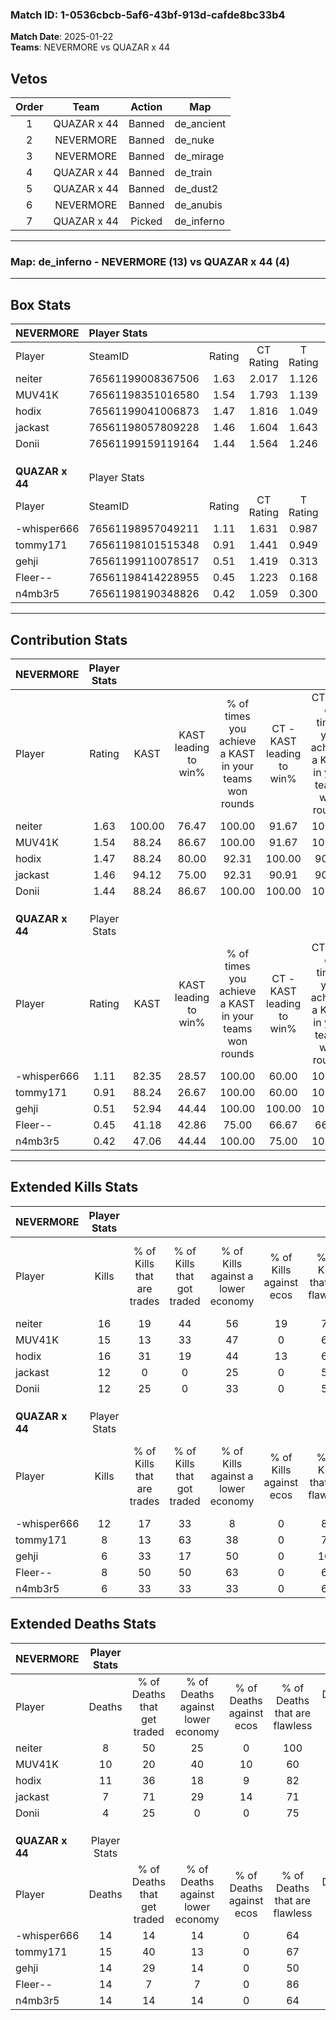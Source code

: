 ### Match ID: 1-0536cbcb-5af6-43bf-913d-cafde8bc33b4  
**Match Date**: 2025-01-22  
**Teams**: NEVERMORE vs QUAZAR x 44  

## Vetos  

| Order | Team | Action | Map |
| :---: | :--: | :----: | --- |
| 1 | QUAZAR x 44 | Banned | de_ancient |
| 2 | NEVERMORE | Banned | de_nuke |
| 3 | NEVERMORE | Banned | de_mirage |
| 4 | QUAZAR x 44 | Banned | de_train |
| 5 | QUAZAR x 44 | Banned | de_dust2 |
| 6 | NEVERMORE | Banned | de_anubis |
| 7 | QUAZAR x 44 | Picked | de_inferno |

---  

### **Map**: de_inferno - NEVERMORE (13) vs QUAZAR x 44 (4)  
---  

## Box Stats  

| **NEVERMORE**   | Player Stats      |        |           |          |        |       |       |         |        |      |     |
| :- | :- | :-: | :-: | :-: | :-: | :-: | :-: | :-: | :-: | :-: | :-: |
| Player          | SteamID           | Rating | CT Rating | T Rating |  KAST  |  ADR  | Kills | Assists | Deaths | K/D  | HS% |
| neiter          | 76561199008367506 |  1.63  |   2.017   |  1.126   | 100.00 | 79.9  |  16   |    3    |   8    | 2.00 | 43  |
| MUV41K          | 76561198351016580 |  1.54  |   1.793   |  1.139   | 88.24  | 105.1 |  15   |    8    |   10   | 1.50 | 46  |
| hodix           | 76561199041006873 |  1.47  |   1.816   |  1.049   | 88.24  | 81.8  |  16   |    5    |   11   | 1.45 | 56  |
| jackast         | 76561198057809228 |  1.46  |   1.604   |  1.643   | 94.12  | 88.8  |  12   |    6    |   7    | 1.71 | 66  |
| Donii           | 76561199159119164 |  1.44  |   1.564   |  1.246   | 88.24  | 70.5  |  12   |    4    |   4    | 3.00 | 50  |
|                 |                   |        |           |          |        |       |       |         |        |      |     |
|                 |                   |        |           |          |        |       |       |         |        |      |     |
|                 |                   |        |           |          |        |       |       |         |        |      |     |
| **QUAZAR x 44** | Player Stats      |        |           |          |        |       |       |         |        |      |     |
| Player          | SteamID           | Rating | CT Rating | T Rating |  KAST  |  ADR  | Kills | Assists | Deaths | K/D  | HS% |
| -whisper666     | 76561198957049211 |  1.11  |   1.631   |  0.987   | 82.35  | 83.7  |  12   |    2    |   14   | 0.86 | 75  |
| tommy171        | 76561198101515348 |  0.91  |   1.441   |  0.949   | 88.24  | 69.5  |   8   |    7    |   15   | 0.53 | 50  |
| gehji           | 76561199110078517 |  0.51  |   1.419   |  0.313   | 52.94  | 54.0  |   6   |    4    |   14   | 0.43 | 83  |
| Fleer--         | 76561198414228955 |  0.45  |   1.223   |  0.168   | 41.18  | 36.5  |   8   |    0    |   14   | 0.57 | 62  |
| n4mb3r5         | 76561198190348826 |  0.42  |   1.059   |  0.300   | 47.06  | 38.4  |   6   |    4    |   14   | 0.43 | 83  |
---  

## Contribution Stats  

| **NEVERMORE**   | Player Stats |        |                      |                                                        |                           |                                                             |                          |                                                            |
| :- | :-: | :-: | :-: | :-: | :-: | :-: | :-: | :-: |
| Player          |    Rating    |  KAST  | KAST leading to win% | % of times you achieve a KAST in your teams won rounds | CT - KAST leading to win% | CT - % of times you achieve a KAST in your teams won rounds | T - KAST leading to win% | T - % of times you achieve a KAST in your teams won rounds |
| neiter          |     1.63     | 100.00 |        76.47         |                         100.00                         |           91.67           |                           100.00                            |          40.00           |                           100.00                           |
| MUV41K          |     1.54     | 88.24  |        86.67         |                         100.00                         |           91.67           |                           100.00                            |          66.67           |                           100.00                           |
| hodix           |     1.47     | 88.24  |        80.00         |                         92.31                          |          100.00           |                            90.91                            |          40.00           |                           100.00                           |
| jackast         |     1.46     | 94.12  |        75.00         |                         92.31                          |           90.91           |                            90.91                            |          40.00           |                           100.00                           |
| Donii           |     1.44     | 88.24  |        86.67         |                         100.00                         |          100.00           |                           100.00                            |          50.00           |                           100.00                           |
|                 |              |        |                      |                                                        |                           |                                                             |                          |                                                            |
|                 |              |        |                      |                                                        |                           |                                                             |                          |                                                            |
|                 |              |        |                      |                                                        |                           |                                                             |                          |                                                            |
| **QUAZAR x 44** | Player Stats |        |                      |                                                        |                           |                                                             |                          |                                                            |
| Player          |    Rating    |  KAST  | KAST leading to win% | % of times you achieve a KAST in your teams won rounds | CT - KAST leading to win% | CT - % of times you achieve a KAST in your teams won rounds | T - KAST leading to win% | T - % of times you achieve a KAST in your teams won rounds |
| -whisper666     |     1.11     | 82.35  |        28.57         |                         100.00                         |           60.00           |                           100.00                            |          11.11           |                           100.00                           |
| tommy171        |     0.91     | 88.24  |        26.67         |                         100.00                         |           60.00           |                           100.00                            |          10.00           |                           100.00                           |
| gehji           |     0.51     | 52.94  |        44.44         |                         100.00                         |          100.00           |                           100.00                            |          16.67           |                           100.00                           |
| Fleer--         |     0.45     | 41.18  |        42.86         |                         75.00                          |           66.67           |                            66.67                            |          25.00           |                           100.00                           |
| n4mb3r5         |     0.42     | 47.06  |        44.44         |                         100.00                         |           75.00           |                           100.00                            |          20.00           |                           100.00                           |
---  

## Extended Kills Stats  

| **NEVERMORE**   | Player Stats |                            |                            |                                    |                         |                              |                                 |                                       |                    |           |
| :- | :-: | :-: | :-: | :-: | :-: | :-: | :-: | :-: | :-: | :-: |
| Player          |    Kills     | % of Kills that are trades | % of Kills that got traded | % of Kills against a lower economy | % of Kills against ecos | % of Kills that are flawless | % of Kills that are close duels | % of Kills that are assisted by flash | Pistol Round Kills | AWP Kills |
| neiter          |      16      |             19             |             44             |                 56                 |           19            |              75              |                6                |                   6                   |         0          |     2     |
| MUV41K          |      15      |             13             |             33             |                 47                 |            0            |              67              |               13                |                  13                   |         0          |     1     |
| hodix           |      16      |             31             |             19             |                 44                 |           13            |              69              |                6                |                   6                   |         7          |     2     |
| jackast         |      12      |             0              |             0              |                 25                 |            0            |              58              |                0                |                   0                   |         0          |     2     |
| Donii           |      12      |             25             |             0              |                 33                 |            0            |              58              |                0                |                   0                   |         0          |     0     |
|                 |              |                            |                            |                                    |                         |                              |                                 |                                       |                    |           |
|                 |              |                            |                            |                                    |                         |                              |                                 |                                       |                    |           |
|                 |              |                            |                            |                                    |                         |                              |                                 |                                       |                    |           |
| **QUAZAR x 44** | Player Stats |                            |                            |                                    |                         |                              |                                 |                                       |                    |           |
| Player          |    Kills     | % of Kills that are trades | % of Kills that got traded | % of Kills against a lower economy | % of Kills against ecos | % of Kills that are flawless | % of Kills that are close duels | % of Kills that are assisted by flash | Pistol Round Kills | AWP Kills |
| -whisper666     |      12      |             17             |             33             |                 8                  |            0            |              83              |                0                |                   0                   |         0          |     4     |
| tommy171        |      8       |             13             |             63             |                 38                 |            0            |              75              |                0                |                   0                   |         2          |     1     |
| gehji           |      6       |             33             |             17             |                 50                 |            0            |             100              |                0                |                   0                   |         0          |     2     |
| Fleer--         |      8       |             50             |             50             |                 63                 |            0            |              63              |                0                |                  13                   |         0          |     0     |
| n4mb3r5         |      6       |             33             |             33             |                 33                 |            0            |              67              |                0                |                  17                   |         0          |     0     |
## Extended Deaths Stats  

| **NEVERMORE**   | Player Stats |                             |                                   |                          |                               |                            |                           |               |
| :- | :-: | :-: | :-: | :-: | :-: | :-: | :-: | :-: |
| Player          |    Deaths    | % of Deaths that get traded | % of Deaths against lower economy | % of Deaths against ecos | % of Deaths that are flawless | % of Deaths that are close | % of Deaths while blinded | Deaths to AWP |
| neiter          |      8       |             50              |                25                 |            0             |              100              |             0              |             0             |       1       |
| MUV41K          |      10      |             20              |                40                 |            10            |              60               |             0              |            10             |       0       |
| hodix           |      11      |             36              |                18                 |            9             |              82               |             0              |             0             |       1       |
| jackast         |      7       |             71              |                29                 |            14            |              71               |             0              |             0             |       0       |
| Donii           |      4       |             25              |                 0                 |            0             |              75               |             0              |            25             |       0       |
|                 |              |                             |                                   |                          |                               |                            |                           |               |
|                 |              |                             |                                   |                          |                               |                            |                           |               |
|                 |              |                             |                                   |                          |                               |                            |                           |               |
| **QUAZAR x 44** | Player Stats |                             |                                   |                          |                               |                            |                           |               |
| Player          |    Deaths    | % of Deaths that get traded | % of Deaths against lower economy | % of Deaths against ecos | % of Deaths that are flawless | % of Deaths that are close | % of Deaths while blinded | Deaths to AWP |
| -whisper666     |      14      |             14              |                14                 |            0             |              64               |             7              |            14             |       1       |
| tommy171        |      15      |             40              |                13                 |            0             |              67               |             7              |             0             |       2       |
| gehji           |      14      |             29              |                14                 |            0             |              50               |             7              |             7             |       0       |
| Fleer--         |      14      |              7              |                 7                 |            0             |              86               |             7              |             7             |       2       |
| n4mb3r5         |      14      |             14              |                14                 |            0             |              64               |             0              |             0             |       2       |
